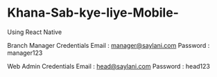 # Khana-Sab-kye-liye-Mobile-
Using React Native


Branch Manager Credentials
Email : manager@saylani.com
Password : manager123

Web Admin Credentials
Email : head@saylani.com 
Password : head123

